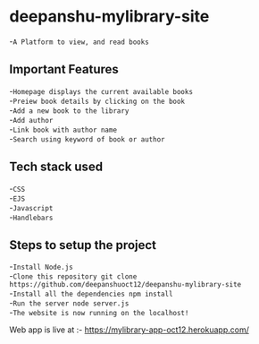# deepanshu-mylibrary-site
-`A Platform to view, and read books`<br />

## Important Features
-`Homepage displays the current available books`<br />
-`Preiew book details by clicking on the book`<br />
-`Add a new book to the library`<br />
-`Add author `<br />
-`Link book with author name`<br />
-`Search using keyword of book or author`<br />

## Tech stack used
-`CSS`<br />
-`EJS`<br />
-`Javascript`<br />
-`Handlebars`<br />

## Steps to setup the project
-`Install Node.js`<br />
-`Clone this repository git clone https://github.com/deepanshuoct12/deepanshu-mylibrary-site`<br />
-`Install all the dependencies npm install`<br />
-`Run the server node server.js`<br />
-`The website is now running on the localhost!`<br />

Web app is live at :- https://mylibrary-app-oct12.herokuapp.com/
